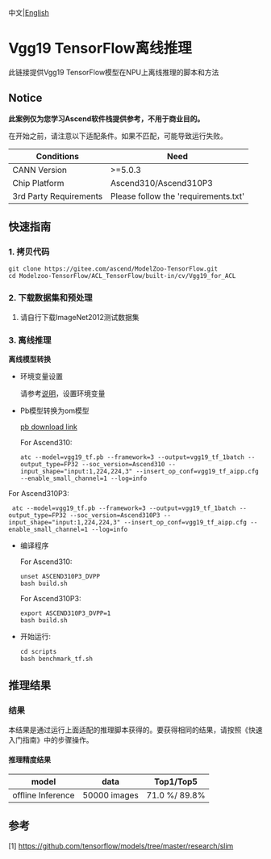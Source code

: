 中文|[English](README_EN.md)

# Vgg19 TensorFlow离线推理 

此链接提供Vgg19 TensorFlow模型在NPU上离线推理的脚本和方法

## Notice
**此案例仅为您学习Ascend软件栈提供参考，不用于商业目的。**

在开始之前，请注意以下适配条件。如果不匹配，可能导致运行失败。

| Conditions | Need |
| --- | --- |
| CANN Version | >=5.0.3 |
| Chip Platform| Ascend310/Ascend310P3 |
| 3rd Party Requirements| Please follow the 'requirements.txt' |

## 快速指南

### 1. 拷贝代码

```shell
git clone https://gitee.com/ascend/ModelZoo-TensorFlow.git
cd Modelzoo-TensorFlow/ACL_TensorFlow/built-in/cv/Vgg19_for_ACL
```

### 2. 下载数据集和预处理

1. 请自行下载ImageNet2012测试数据集

### 3. 离线推理

**离线模型转换**

- 环境变量设置

  请参考[说明](https://gitee.com/ascend/ModelZoo-TensorFlow/wikis/02.%E7%A6%BB%E7%BA%BF%E6%8E%A8%E7%90%86%E6%A1%88%E4%BE%8B/Ascend%E5%B9%B3%E5%8F%B0%E6%8E%A8%E7%90%86%E7%8E%AF%E5%A2%83%E5%8F%98%E9%87%8F%E8%AE%BE%E7%BD%AE?sort_id=6458719)，设置环境变量

- Pb模型转换为om模型

  [pb download link](https://obs-9be7.obs.cn-east-2.myhuaweicloud.com/003_Atc_Models/modelzoo/Official/cv/Vgg19_for_ACL.zip)

  For Ascend310:
  ```
  atc --model=vgg19_tf.pb --framework=3 --output=vgg19_tf_1batch --output_type=FP32 --soc_version=Ascend310 --input_shape="input:1,224,224,3" --insert_op_conf=vgg19_tf_aipp.cfg --enable_small_channel=1 --log=info
  ```
 For Ascend310P3:
 ```
  atc --model=vgg19_tf.pb --framework=3 --output=vgg19_tf_1batch --output_type=FP32 --soc_version=Ascend310P3 --input_shape="input:1,224,224,3" --insert_op_conf=vgg19_tf_aipp.cfg --enable_small_channel=1 --log=info
  ```
- 编译程序
  
  For Ascend310:
  ```
  unset ASCEND310P3_DVPP
  bash build.sh
  ```
  For Ascend310P3:
  ```
  export ASCEND310P3_DVPP=1
  bash build.sh
  ```

- 开始运行:

  ```
  cd scripts
  bash benchmark_tf.sh
  ```

## 推理结果

### 结果

本结果是通过运行上面适配的推理脚本获得的。要获得相同的结果，请按照《快速入门指南》中的步骤操作。

#### 推理精度结果

|       model       | **data**  |    Top1/Top5    |
| :---------------: | :-------: | :-------------: |
| offline Inference | 50000 images | 71.0 %/ 89.8% |

## 参考
[1] https://github.com/tensorflow/models/tree/master/research/slim